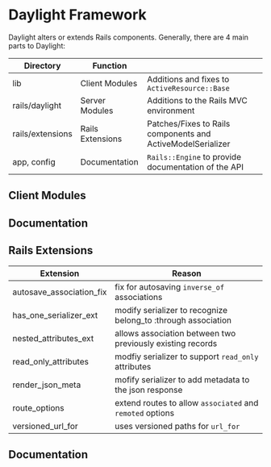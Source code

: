 # Daylight Framework

Daylight alters or extends Rails components.  Generally, there are 4 main parts to Daylight:

| Directory        | Function         |                                                             |
| ---------------- | ---------------- | ----------------------------------------------------------- |
| lib              | Client Modules   | Additions and fixes to `ActiveResource::Base`               |
| rails/daylight   | Server Modules   | Additions to the Rails MVC environment                      |
| rails/extensions | Rails Extensions | Patches/Fixes to Rails components and ActiveModelSerializer |
| app, config      | Documentation    | `Rails::Engine` to provide documentation of the API         |

## Client Modules

## Documentation

## Rails Extensions

| Extension                | Reason                                                        |
| ------------------------ | ------------------------------------------------------------- |
| autosave_association_fix | fix for autosaving `inverse_of` associations                  |
| has_one_serializer_ext   | modify serializer to recognize belong_to :through association |
| nested_attributes_ext    | allows association between two previously existing records    |
| read_only_attributes     | modfiy serializer to support `read_only` attributes           |
| render_json_meta         | mofify serializer to add metadata to the json response        |
| route_options            | extend routes to allow `associated` and `remoted` options     |
| versioned_url_for        | uses versioned paths for `url_for`                            |

## Documentation

